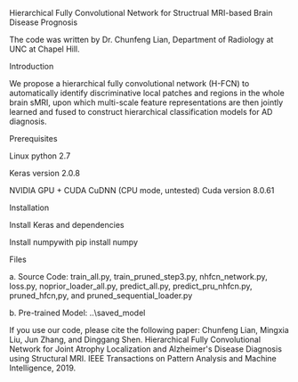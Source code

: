 Hierarchical Fully Convolutional Network for Structrual MRI-based Brain Disease Prognosis

The code was written by Dr. Chunfeng Lian, Department of Radiology at UNC at Chapel Hill. 

Introduction

We propose a hierarchical fully convolutional network (H-FCN) to automatically identify discriminative local patches and regions in the whole brain sMRI, upon which multi-scale feature representations are then jointly learned and fused to construct hierarchical classification models for AD diagnosis.


Prerequisites

Linux python 2.7

Keras version 2.0.8

NVIDIA GPU + CUDA CuDNN (CPU mode, untested) Cuda version 8.0.61

Installation

Install Keras and dependencies

Install numpywith pip install numpy


Files

a. Source Code: train_all.py, train_pruned_step3.py, nhfcn_network.py, loss.py, noprior_loader_all.py, predict_all.py, predict_pru_nhfcn.py, pruned_hfcn,py, and pruned_sequential_loader.py 

b. Pre-trained Model: ..\saved_model


If you use our code, please cite the following paper:
Chunfeng Lian, Mingxia Liu, Jun Zhang, and Dinggang Shen. Hierarchical Fully Convolutional Network for Joint Atrophy Localization and Alzheimer's Disease Diagnosis using Structural MRI. IEEE Transactions on Pattern Analysis and Machine Intelligence, 2019.

